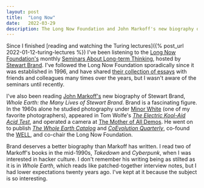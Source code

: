 ```yaml
---
layout: post
title:  "Long Now"
date:   2022-03-29
description: The Long Now Foundation and John Markoff's new biography of Stewart Brand
---
```


Since I finished [reading and watching the Turing lectures]({% post_url 2022-01-12-turing-lectures %}) I've been listening to the [Long Now Foundation's](https://en.wikipedia.org/wiki/Long_Now_Foundation) monthly [Seminars About Long-term Thinking](https://longnow.org/seminars/), hosted by [Stewart Brand](https://en.wikipedia.org/wiki/Stewart_Brand). I've followed the Long Now Foundation sporadically since it was established in 1996, and have shared [their collection of essays](https://longnow.org/essays/) with friends and colleagues many times over the years, but I wasn't aware of the seminars until recently.

I've also been reading [John Markoff's](https://en.wikipedia.org/wiki/John_Markoff) new biography of Stewart Brand, _Whole Earth: the Many Lives of Stewart Brand_. Brand is a fascinating figure. In the 1960s alone he studied photography under [Minor White](https://en.wikipedia.org/wiki/Minor_White) (one of my favorite photographers), appeared in Tom Wolfe's [_The Electric Kool-Aid Acid Test_](https://en.wikipedia.org/wiki/The_Electric_Kool-Aid_Acid_Test), and operated a camera at [The Mother of All Demos](https://en.wikipedia.org/wiki/The_Mother_of_All_Demos). He went on to publish [_The Whole Earth Catalog_](https://en.wikipedia.org/wiki/Whole_Earth_Catalog) and [_CoEvolution Quarterly_](https://en.wikipedia.org/wiki/CoEvolution_Quarterly), co-found the [WELL](https://en.wikipedia.org/wiki/The_WELL), and co-chair the Long Now Foundation.

Brand deserves a better biography than Markoff has written. I read two of Markoff's books in the mid-1990s, _Takedown_ and _Cyberpunk_, when I was interested in hacker culture. I don't remember his writing being as stilted as it is in _Whole Earth_, which reads like patched-together interview notes, but I had lower expectations twenty years ago. I've kept at it because the subject is so interesting.